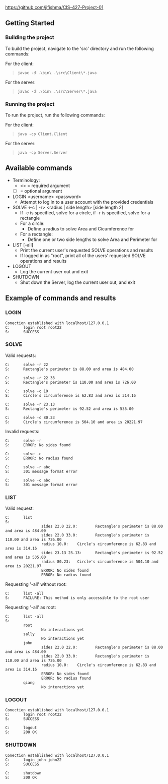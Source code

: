 https://github.com/jifishma/CIS-427-Project-01

## Getting Started
### Building the project
To build the project, navigate to the 'src' directory and run the following commands:

For the client:
>```javac -d .\bin\ .\src\Client\*.java``` 

For the server:
>```javac -d .\bin\ .\src\Server\*.java```

### Running the project
To run the project, run the following commands:

For the client:
>```java -cp Client.Client```

For the server:
>```java -cp Server.Server```

## Available commands
- Terminology:
    - \<\> = required argument
    - [ ] = optional argument
- LOGIN \<username\> \<password\>
    - Attempt to log in to a user account with the provided credentials
- SOLVE \<-c | -r\> \<radius | side length\> [side length 2]
    - If -c is specified, solve for a circle, if -r is specified, solve for a rectangle
    - For a circle:
        - Define a radius to solve Area and Cicumference for
    - For a rectangle:
        - Define one or two side lengths to solve Area and Perimeter for
- LIST [-all]
    - Print the current user's requested SOLVE operations and results
    - If logged in as "root", print all of the users' requested SOLVE operations and results
- LOGOUT
    - Log the current user out and exit
- SHUTDOWN
    - Shut down the Server, log the current user out, and exit

## Example of commands and results
### LOGIN
```
Conection established with localhost/127.0.0.1
C:      login root root22 
S:      SUCCESS
```
### SOLVE
Valid requests:
```
C:      solve -r 22
S:      Rectangle's perimeter is 88.00 and area is 484.00

C:      solve -r 22 33
S:      Rectangle's perimeter is 110.00 and area is 726.00

C:      solve -c 10
S:      Circle's circumference is 62.83 and area is 314.16

C:      solve -r 23.13 
S:      Rectangle's perimeter is 92.52 and area is 535.00

C:      solve -c 80.23
S:      Circle's circumference is 504.10 and area is 20221.97
```
Invalid requests:
```
C:      solve -r
S:      ERROR: No sides found

C:      solve -c
S:      ERROR: No radius found

C:      solve -r abc
S:      301 message format error

C:      solve -c abc
S:      301 message format error    
```
### LIST
Valid request:
```
C:      list        
S:
                sides 22.0 22.0:        Rectangle's perimeter is 88.00 and area is 484.00
                sides 22.0 33.0:        Rectangle's perimeter is 110.00 and area is 726.00
                radius 10.0:    Circle's circumference is 62.83 and area is 314.16
                sides 23.13 23.13:      Rectangle's perimeter is 92.52 and area is 535.00
                radius 80.23:   Circle's circumference is 504.10 and area is 20221.97
                ERROR: No sides found
                ERROR: No radius found
```
Requesting '-all' without root:
```
C:      list -all
S:      FAILURE: This method is only accessible to the root user
```
Requesting '-all' as root:
```
C:      list -all
S:
        root
                No interactions yet
        sally
                No interactions yet
        john
                sides 22.0 22.0:        Rectangle's perimeter is 88.00 and area is 484.00
                sides 22.0 33.0:        Rectangle's perimeter is 110.00 and area is 726.00
                radius 10.0:    Circle's circumference is 62.83 and area is 314.16
                ERROR: No sides found
                ERROR: No radius found
        qiang
                No interactions yet
```
### LOGOUT
```
Conection established with localhost/127.0.0.1
C:      login root root22 
S:      SUCCESS

C:      logout   
S:      200 OK
```
### SHUTDOWN
```
Conection established with localhost/127.0.0.1
C:      login john john22
S:      SUCCESS

C:      shutdown
S:      200 OK
```